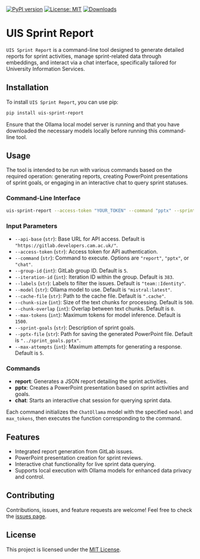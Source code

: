 [![PyPI version](https://badge.fury.io/py/uis-sprint-report.svg)](https://badge.fury.io/py/uis-sprint-report)
[![License: MIT](https://img.shields.io/badge/License-MIT-green.svg)](https://opensource.org/licenses/MIT)
[![Downloads](https://static.pepy.tech/badge/uis-sprint-report)](https://pepy.tech/project/uis-sprint-report)

# UIS Sprint Report

`UIS Sprint Report` is a command-line tool designed to generate detailed reports for sprint activities, manage sprint-related data through embeddings, and interact via a chat interface, specifically tailored for University Information Services.

## Installation

To install `UIS Sprint Report`, you can use pip:

```bash
pip install uis-sprint-report
```

Ensure that the Ollama local model server is running and that you have downloaded the necessary models locally before running this command-line tool.

## Usage

The tool is intended to be run with various commands based on the required operation: generating reports, creating PowerPoint presentations of sprint goals, or engaging in an interactive chat to query sprint statuses.

### Command-Line Interface

```bash
uis-sprint-report --access-token "YOUR_TOKEN" --command "pptx" --sprint-goals "Goal 1; Goal 2"
```

### Input Parameters

- `--api-base` (`str`): Base URL for API access. Default is `"https://gitlab.developers.cam.ac.uk/"`.
- `--access-token` (`str`): Access token for API authentication.
- `--command` (`str`): Command to execute. Options are `"report"`, `"pptx"`, or `"chat"`.
- `--group-id` (`int`): GitLab group ID. Default is `5`.
- `--iteration-id` (`int`): Iteration ID within the group. Default is `383`.
- `--labels` (`str`): Labels to filter the issues. Default is `"team::Identity"`.
- `--model` (`str`): Ollama model to use. Default is `"mistral:latest"`.
- `--cache-file` (`str`): Path to the cache file. Default is `".cache"`.
- `--chunk-size` (`int`): Size of the text chunks for processing. Default is `500`.
- `--chunk-overlap` (`int`): Overlap between text chunks. Default is `0`.
- `--max-tokens` (`int`): Maximum tokens for model inference. Default is `1500`.
- `--sprint-goals` (`str`): Description of sprint goals.
- `--pptx-file` (`str`): Path for saving the generated PowerPoint file. Default is `"../sprint_goals.pptx"`.
- `--max-attempts` (`int`): Maximum attempts for generating a response. Default is `5`.

### Commands

- **report**: Generates a JSON report detailing the sprint activities.
- **pptx**: Creates a PowerPoint presentation based on sprint activities and goals.
- **chat**: Starts an interactive chat session for querying sprint data.

Each command initializes the `ChatOllama` model with the specified `model` and `max_tokens`, then executes the function corresponding to the command.

## Features

- Integrated report generation from GitLab issues.
- PowerPoint presentation creation for sprint reviews.
- Interactive chat functionality for live sprint data querying.
- Supports local execution with Ollama models for enhanced data privacy and control.

## Contributing

Contributions, issues, and feature requests are welcome! Feel free to check the [issues page](https://gitlab.developers.cam.ac.uk/ee345/demo/issues).

## License

This project is licensed under the [MIT License](https://choosealicense.com/licenses/mit/).
